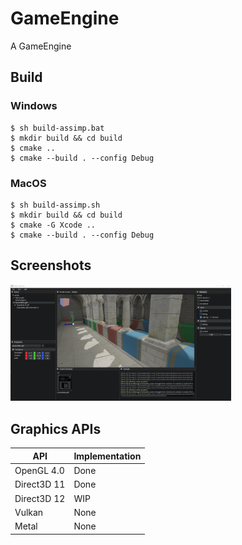 # GameEngine

A GameEngine

## Build

### Windows
```shell
$ sh build-assimp.bat
$ mkdir build && cd build
$ cmake ..
$ cmake --build . --config Debug
```

### MacOS
```shell
$ sh build-assimp.sh
$ mkdir build && cd build
$ cmake -G Xcode ..
$ cmake --build . --config Debug
```

## Screenshots

<img src="https://github.com/Guo-Haowei/GameEngine/blob/master/resources/images/screenshots/editor.png" width="70%">


## Graphics APIs

API           | Implementation
--------------|----------------------
OpenGL 4.0    | Done
Direct3D 11   | Done
Direct3D 12   | WIP
Vulkan        | None
Metal         | None
